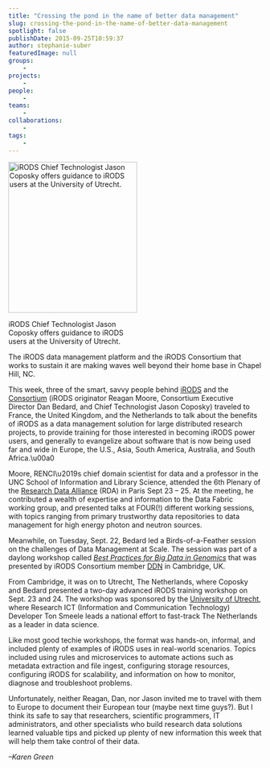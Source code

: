 ```yaml
---
title: "Crossing the pond in the name of better data management"
slug: crossing-the-pond-in-the-name-of-better-data-management
spotlight: false
publishDate: 2015-09-25T10:59:37
author: stephanie-suber
featuredImage: null
groups:
    - 
projects:
    - 
people:
    - 
teams: 
    - 
collaborations:
    - 
tags:
    - 
---
```

<div id="attachment_15051" class="wp-caption alignright" style="width: 256px"><a href="https://renci.org/wp-content/uploads/2015/09/Jason2.jpg"  rel="lightbox[roadtrip]"><img class="size-medium wp-image-15051" src="https://renci.org/wp-content/uploads/2015/09/Jason2-256x300.jpg" alt="iRODS Chief Technologist Jason Coposky offers guidance to iRODS users at the University of Utrecht." width="256" height="300" srcset="https://renci.org/wp-content/uploads/2015/09/Jason2-256x300.jpg 256w, https://renci.org/wp-content/uploads/2015/09/Jason2-873x1024.jpg 873w, https://renci.org/wp-content/uploads/2015/09/Jason2-640x751.jpg 640w, https://renci.org/wp-content/uploads/2015/09/Jason2.jpg 1334w" sizes="(max-width: 256px) 100vw, 256px" /></a></p>
<p class="wp-caption-text">iRODS Chief Technologist Jason Coposky offers guidance to iRODS users at the University of Utrecht.</p>
</div>
<p>The iRODS data management platform and the iRODS Consortium that works to sustain it are making waves well beyond their home base in Chapel Hill, NC.</p>
<p>This week, three of the smart, savvy people behind <a href="http://irods.org" target="_blank">iRODS</a> and the <a href="http://irods.org/consortium/" target="_blank">Consortium</a> (iRODS originator Reagan Moore, Consortium Executive Director Dan Bedard, and Chief Technologist Jason Coposky) traveled to France, the United Kingdom, and the Netherlands to talk about the benefits of iRODS as a data management solution for large distributed research projects, to provide training for those interested in becoming iRODS power users, and generally to evangelize about software that is now being used far and wide in Europe, the U.S., Asia, South America, Australia, and South Africa.\u00a0<!--more--></p>
<p>Moore, RENCI\u2019s chief domain scientist for data and a professor in the UNC School of Information and Library Science, attended the 6th Plenary of the <a href="https://rd-alliance.org/" target="_blank">Research Data Alliance</a> (RDA) in Paris Sept 23 &#8211; 25. At the meeting, he contributed a wealth of expertise and information to the Data Fabric working group, and presented talks at FOUR(!) different working sessions, with topics ranging from primary trustworthy data repositories to data management for high energy photon and neutron sources.</p>
<p>Meanwhile, on Tuesday, Sept. 22, Bedard led a Birds-of-a-Feather session on the challenges of Data Management at Scale. The session was part of a daylong workshop called <em><a href="http://www.ddn.com/company/events-mobile/best-practices-big-data-genomics-workshop/" target="_blank">Best Practices for Big Data in Genomics</a></em> that was presented by iRODS Consortium member <a href="http://www.ddn.com/" target="_blank">DDN</a> in Cambridge, UK.</p>
<p>From Cambridge, it was on to Utrecht, The Netherlands, where Coposky and Bedard presented a two-day advanced iRODS training workshop on Sept. 23 and 24. The workshop was sponsored by the <a href="http://www.uu.nl/en" target="_blank">University of Utrecht</a>, where Research ICT (Information and Communication Technology) Developer Ton Smeele leads a national effort to fast-track The Netherlands as a leader in data science.</p>
<p>Like most good techie workshops, the format was hands-on, informal, and included plenty of examples of iRODS uses in real-world scenarios. Topics included using rules and microservices to automate actions such as metadata extraction and file ingest, configuring storage resources, configuring iRODS for scalability, and information on how to monitor, diagnose and troubleshoot problems.</p>
<p>Unfortunately, neither Reagan, Dan, nor Jason invited me to travel with them to Europe to document their European tour (maybe next time guys?). But I think its safe to say that researchers, scientific programmers, IT administrators, and other specialists who build research data solutions learned valuable tips and picked up plenty of new information this week that will help them take control of their data.</p>
<p><em>&#8211;Karen Green</em></p>
<!-- AddThis Advanced Settings generic via filter on the_content --><!-- AddThis Share Buttons generic via filter on the_content -->
